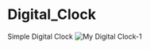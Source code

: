 # Digital_Clock
 Simple Digital Clock
![My Digital Clock-1](https://user-images.githubusercontent.com/105564694/214226756-55e54e96-960e-4003-9844-ab96bfe328c4.jpg)
